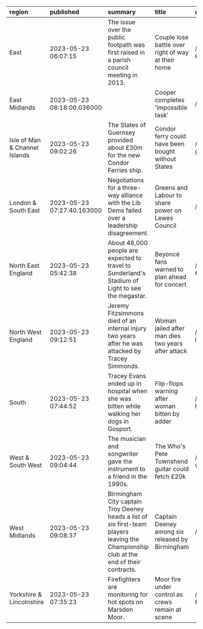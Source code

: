 | region                        | published                  | summary                                                                                                                                 | title                                              | url                                  |   summary_compound_score |   title_compound_score |   summary_minus_title |
|:------------------------------|:---------------------------|:----------------------------------------------------------------------------------------------------------------------------------------|:---------------------------------------------------|:-------------------------------------|-------------------------:|-----------------------:|----------------------:|
| East                          | 2023-05-23 06:07:15        | The issue over the public footpath was first raised in a parish council meeting in 2013.                                                | Couple lose battle over right of way at their home | /news/uk-england-norfolk-65672734    |                   0      |                -0.6486 |               -0.6486 |
| East Midlands                 | 2023-05-23 08:18:00.036000 |                                                                                                                                         | Cooper completes 'impossible task'                 | /sport/articles/ce5zexrzx41o         |                   0      |                 0      |                0      |
| Isle of Man & Channel Islands | 2023-05-23 09:02:26        | The States of Guernsey provided about £30m for the new Condor Ferries ship.                                                             | Condor ferry could have been bought without States | /news/world-europe-guernsey-65680138 |                   0      |                 0      |                0      |
| London & South East           | 2023-05-23 07:27:40.163000 | Negotiations for a three-way alliance with the Lib Dems failed over a leadership disagreement.                                          | Greens and Labour to share power on Lewes Council  | /news/articles/cv2vy81l148o          |                  -0.7003 |                 0.296  |                0.9963 |
| North East England            | 2023-05-23 05:42:38        | About 48,000 people are expected to travel to Sunderland's Stadium of Light to see the megastar.                                        | Beyoncé fans warned to plan ahead for concert      | /news/uk-england-tyne-65670489       |                   0      |                -0.2732 |               -0.2732 |
| North West England            | 2023-05-23 09:12:51        | Jeremy Fitzsimmons died of an internal injury two years after he was attacked by Tracey Simmonds.                                       | Woman jailed after man dies two years after attack | /news/uk-england-lancashire-65681490 |                  -0.8555 |                -0.743  |                0.1125 |
| South                         | 2023-05-23 07:44:52        | Tracey Evans ended up in hospital when she was bitten while walking her dogs in Gosport.                                                | Flip-flops warning after woman bitten by adder     | /news/uk-england-hampshire-65676153  |                   0      |                -0.34   |               -0.34   |
| West & South West             | 2023-05-23 09:04:44        | The musician and songwriter gave the instrument to a friend in the 1990s.                                                               | The Who's Pete Townshend guitar could fetch £20k   | /news/uk-england-wiltshire-65681274  |                   0.4939 |                 0      |               -0.4939 |
| West Midlands                 | 2023-05-23 09:08:37        | Birmingham City captain Troy Deeney heads a list of six first-team players leaving the Championship club at the end of their contracts. | Captain Deeney among six released by Birmingham    | /sport/football/65681250             |                   0.4404 |                 0      |               -0.4404 |
| Yorkshire & Lincolnshire      | 2023-05-23 07:35:23        | Firefighters are monitoring for hot spots on Marsden Moor.                                                                              | Moor fire under control as crews remain at scene   | /news/uk-england-leeds-65653056      |                   0      |                -0.34   |               -0.34   |